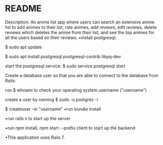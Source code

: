 # README
Description:
An anime list app where users can search an extensive anime list to add animes to their list, rate animes, add reviews, edit reviews, delete reviews which deletes the anime from their list, and see the top animes for all the users based on their reviews.
•install postgresql:

$ sudo apt update

$ sudo apt install postgresql postgresql-contrib libpq-dev

start the postgresql service: $ sudo service postgresql start

Create a database user so that you are able to connect to the database from Rails:

run $ whoami to check your operating system username ("username")

create a user by running $ sudo -u postgres -i

$ createuser -sr "username"
•run bundle install

•run rails s to start up the server

•run npm install, npm start --prefix client to start up the backend

•This application uses Rails 7.
